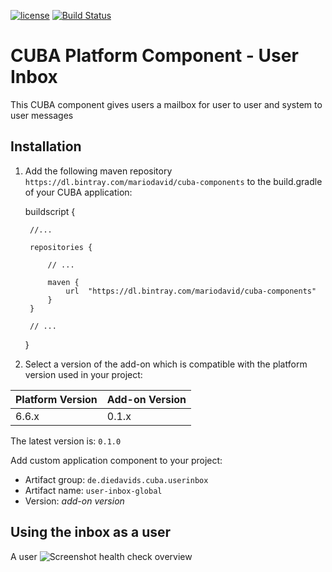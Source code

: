 [![license](https://img.shields.io/badge/license-Apache%20License%202.0-blue.svg?style=flat)](http://www.apache.org/licenses/LICENSE-2.0)
[![Build Status](https://travis-ci.org/mariodavid/cuba-component-health-check.svg?branch=master)](https://travis-ci.org/mariodavid/cuba-component-health-check)

# CUBA Platform Component - User Inbox

This CUBA component gives users a mailbox for user to user and system to user messages


## Installation

1. Add the following maven repository `https://dl.bintray.com/mariodavid/cuba-components` to the build.gradle of your CUBA application:


    buildscript {
        
        //...
        
        repositories {
        
            // ...
        
            maven {
                url  "https://dl.bintray.com/mariodavid/cuba-components"
            }
        }
        
        // ...
    }

2. Select a version of the add-on which is compatible with the platform version used in your project:

| Platform Version | Add-on Version |
| ---------------- | -------------- |
| 6.6.x            | 0.1.x          |

The latest version is: `0.1.0`

Add custom application component to your project:

* Artifact group: `de.diedavids.cuba.userinbox`
* Artifact name: `user-inbox-global`
* Version: *add-on version*


## Using the inbox as a user

A user
![Screenshot health check overview](https://github.com/mariodavid/cuba-component-health-check/blob/master/img/health-check-overview.png)

